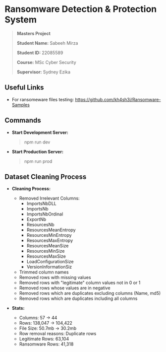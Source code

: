 # Ransomware Detection & Protection System

> **Masters Project**
> 
> **Student Name:** Sabeeh Mirza
> 
> **Student ID:** 22085589
>
> **Course:** MSc Cyber Security
>
> **Supervisor:** Sydney Ezika

## Useful Links

- For ransomeware files testing: https://github.com/kh4sh3i/Ransomware-Samples

## Commands

- **Start Development Server:** 
    > npm run dev

- **Start Production Server:** 
    > npm run prod

## Dataset Cleaning Process

- **Cleaning Process:**
    - Removed Irrelevant Columns:
        - ImportsNbDLL
        - ImportsNb
        - ImportsNbOrdinal
        - ExportNb
        - ResourcesNb
        - ResourcesMeanEntropy
        - ResourcesMinEntropy
        - ResourcesMaxEntropy
        - ResourcesMeanSize
        - ResourcesMinSize
        - ResourcesMaxSize
        - LoadConfigurationSize
        - VersionInformationSiz
    - Trimmed column names
    - Removed rows with missing values
    - Removed rows with "legitimate" column values not in 0 or 1
    - Removed rows whose values are in negative
    - Removed rows which are duplicates excluding columns (Name, md5)
    - Removed rows which are duplicates including all columns

- **Stats:**
    - Columns: 57 -> 44
    - Rows: 138,047 -> 104,422
    - File Size: 50.7mb -> 30.2mb
    - Row removal reasons: Duplicate rows
    - Legitimate Rows: 63,104
    - Ransomware Rows: 41,318